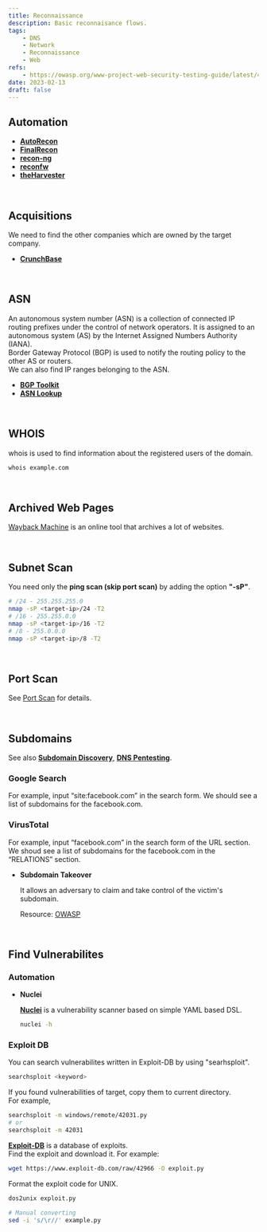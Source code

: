 ```yaml
---
title: Reconnaissance
description: Basic reconnaisance flows.
tags:
    - DNS
    - Network
    - Reconnaissance
    - Web
refs:
    - https://owasp.org/www-project-web-security-testing-guide/latest/4-Web_Application_Security_Testing/02-Configuration_and_Deployment_Management_Testing/10-Test_for_Subdomain_Takeover
date: 2023-02-13
draft: false
---
```


## Automation

- **[AutoRecon](https://github.com/Tib3rius/AutoRecon)**
- **[FinalRecon](https://github.com/thewhiteh4t/FinalRecon)**
- **[recon-ng](https://github.com/lanmaster53/recon-ng)**
- **[reconfw](https://github.com/six2dez/reconftw)**
- **[theHarvester](https://github.com/laramies/theHarvester)**

<br />

## Acquisitions

We need to find the other companies which are owned by the target company.

- **[CrunchBase](https://www.crunchbase.com/)**

<br />

## ASN

An autonomous system number (ASN) is a collection of connected IP routing prefixes under the control of network operators. It is assigned to an autonomous system (AS) by the Internet Assigned Numbers Authority (IANA).  
Border Gateway Protocol (BGP) is used to notify the routing policy to the other AS or routers.  
We can also find IP ranges belonging to the ASN.

- **[BGP Toolkit](https://bgp.he.net/)**
- **[ASN Lookup](https://asnlookup.com/)**

<br />

## WHOIS

whois is used to find information about the registered users of the domain.

```sh
whois example.com
```

<br />

## Archived Web Pages

[Wayback Machine](http://web.archive.org/) is an online tool that archives a lot of websites.

<br />

## Subnet Scan

You need only the **ping scan (skip port scan)** by adding the option **"-sP"**.

```sh
# /24 - 255.255.255.0
nmap -sP <target-ip>/24 -T2
# /16 - 255.255.0.0
nmap -sP <target-ip>/16 -T2
# /8 - 255.0.0.0
nmap -sP <target-ip>/8 -T2
```

<br />

## Port Scan

See [Port Scan](/exploit/port-scan) for details.

<br />

## Subdomains

See also **[Subdomain Discovery](/exploit/subdomain-discovery/)**,  **[DNS Pentesting](/exploit/dns-pentesting)**.

### Google Search

For example, input “site:facebook.com” in the search form. We should see a list of subdomains for the facebook.com.

### VirusTotal

For example, input “facebook.com” in the search form of the URL section. We shoud see a list of subdomains for the facebook.com in the “RELATIONS” section.

- **Subdomain Takeover**

    It allows an adversary to claim and take control of the victim's subdomain.

    Resource: [OWASP](https://owasp.org/www-project-web-security-testing-guide/latest/4-Web_Application_Security_Testing/02-Configuration_and_Deployment_Management_Testing/10-Test_for_Subdomain_Takeover)

<br />

## Find Vulnerabilites

### Automation

- **Nuclei**

    **[Nuclei](https://github.com/projectdiscovery/nuclei)** is a vulnerability scanner based on simple YAML based DSL. 

    ```sh
    nuclei -h
    ```

### Exploit DB

You can search vulnerabilites written in Exploit-DB by using "searhsploit".

```sh
searchsploit <keyword>
```

If you found vulnerabilities of target, copy them to current directory.  
For example,

```sh
searchsploit -m windows/remote/42031.py
# or
searchsploit -m 42031
```

**[Exploit-DB](https://www.exploit-db.com/)** is a database of exploits.  
Find the exploit and download it. For example:

```sh
wget https://www.exploit-db.com/raw/42966 -O exploit.py
```

Format the exploit code for UNIX.

```sh
dos2unix exploit.py

# Manual converting
sed -i 's/\r//' example.py
```
